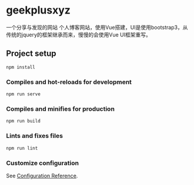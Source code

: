 # geekplusxyz
一个分享与发现的网站
个人博客网站，使用Vue搭建，UI是使用bootstrap3，从传统的jquery的框架继承而来，慢慢的会使用Vue UI框架重写。

## Project setup
```
npm install
```

### Compiles and hot-reloads for development
```
npm run serve
```

### Compiles and minifies for production
```
npm run build
```

### Lints and fixes files
```
npm run lint
```

### Customize configuration
See [Configuration Reference](https://cli.vuejs.org/config/).
